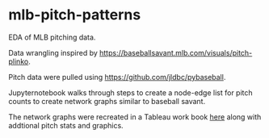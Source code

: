 # mlb-pitch-patterns
EDA of MLB pitching data.

Data wrangling inspired by https://baseballsavant.mlb.com/visuals/pitch-plinko.

Pitch data were pulled using https://github.com/jldbc/pybaseball.

Jupyternotebook walks through steps to create a node-edge list for pitch counts to create network graphs similar to baseball savant.

The network graphs were recreated in a Tableau work book [here](https://public.tableau.com/app/profile/owen.boberg/viz/Book3_15796588681510/Dashboard1) along with addtional pitch stats and graphics.
